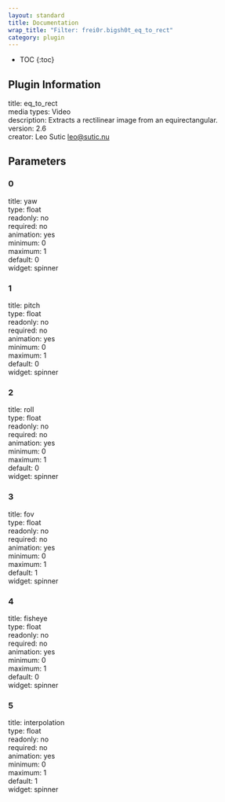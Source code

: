 ```yaml
---
layout: standard
title: Documentation
wrap_title: "Filter: frei0r.bigsh0t_eq_to_rect"
category: plugin
---
```

* TOC
{:toc}

## Plugin Information

title: eq_to_rect  
media types:
Video  
description: Extracts a rectilinear image from an equirectangular.  
version: 2.6  
creator: Leo Sutic <leo@sutic.nu>  

## Parameters

### 0

title: yaw    
type: float  
readonly: no  
required: no  
animation: yes  
minimum: 0  
maximum: 1  
default: 0  
widget: spinner  

### 1

title: pitch    
type: float  
readonly: no  
required: no  
animation: yes  
minimum: 0  
maximum: 1  
default: 0  
widget: spinner  

### 2

title: roll    
type: float  
readonly: no  
required: no  
animation: yes  
minimum: 0  
maximum: 1  
default: 0  
widget: spinner  

### 3

title: fov    
type: float  
readonly: no  
required: no  
animation: yes  
minimum: 0  
maximum: 1  
default: 1  
widget: spinner  

### 4

title: fisheye    
type: float  
readonly: no  
required: no  
animation: yes  
minimum: 0  
maximum: 1  
default: 0  
widget: spinner  

### 5

title: interpolation    
type: float  
readonly: no  
required: no  
animation: yes  
minimum: 0  
maximum: 1  
default: 1  
widget: spinner  

